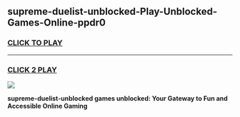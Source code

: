 
## supreme-duelist-unblocked-Play-Unblocked-Games-Online-ppdr0
<h3>
<a href="https://premium76.site?title=supreme-duelist-unblocked&ref=25A">CLICK TO PLAY</a></h3>
<hr>

<h3>
<a href="https://premium76.site?title=supreme-duelist-unblocked&ref=25A">CLICK 2 PLAY</a>
  
</h3>

<a href="https://premium76.site?title=supreme-duelist-unblocked&ref=25A"><img src="https://clearcache.store/games.png"></a>


**supreme-duelist-unblocked games unblocked: Your Gateway to Fun and Accessible Online Gaming**
